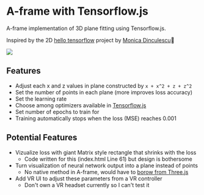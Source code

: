 # A-frame with Tensorflow.js

A-frame implementation of 3D plane fitting using Tensorflow.js.

Inspired by the 2D [hello tensorflow](https://glitch.com/edit/#!/hello-tensorflow) project by [Monica Dinculescu](https://glitch.com/@notwaldorf)💖

![](https://cdn.glitch.com/14005730-e5aa-4eb2-aee8-a0db53f04d46%2Ftfjs.JPG?v=1595904617081)

## Features

- Adjust each x and z values in plane constructed by `x + x^2 + z + z^2`
- Set the number of points in each plane (more improves loss accuracy)
- Set the learning rate
- Choose among optimizers available in [Tensorflow.js](https://js.tensorflow.org/api/latest/#Training-Optimizers)
- Set number of epochs to train for
- Training automatically stops when the loss (MSE) reaches 0.001

## Potential Features

- Vizualize loss with giant Matrix style rectangle that shrinks with the loss
  - Code written for this (index.html Line 61) but design is bothersome
- Turn visualization of neural network output into a plane instead of points
  - No native method in A-frame, would have to [borow from Three.js](https://stackoverflow.com/questions/51396623/draw-a-curve-using-multi-plane-in-a-frame-and-three-js)
- Add VR UI to adjust these parameters from a VR controller
  - Don't own a VR headset currently so I can't test it